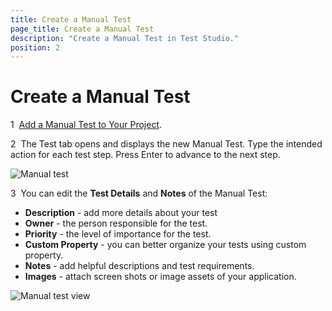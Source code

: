 ```yaml
---
title: Create a Manual Test
page_title: Create a Manual Test
description: "Create a Manual Test in Test Studio."
position: 2
---
```

# Create a Manual Test

1&nbsp; <a href="/getting-started/create-test-standalone/add-test" target="_blank">Add a Manual Test to Your Project</a>.

2&nbsp; The Test tab opens and displays the new Manual Test. Type the intended action for each test step. Press Enter to advance to the next step.

![Manual test][3]

3&nbsp; You can edit the __Test Details__ and __Notes__ of the Manual Test:

* __Description__ - add more details about your test
* __Owner__ - the person responsible for the test.
* __Priority__ - the level of importance for the test.
* __Custom Property__ - you can better organize your tests using custom property. 
* __Notes__ - add helpful descriptions and test requirements.
* __Images__ - attach screen shots or image assets of your application.

![Manual test view][4]

[3]: /img/getting-started/create-test-standalone/manual-test/fig3.png
[4]: /img/getting-started/create-test-standalone/manual-test/fig4.png
